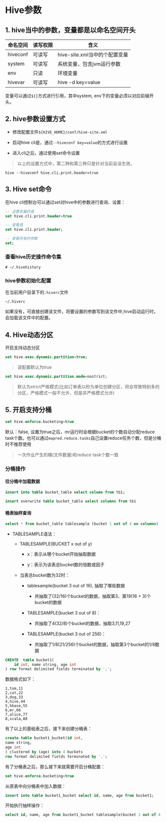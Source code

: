 # Hive参数

## 1. hive当中的参数，变量都是以命名空间开头

| 命名空间     | 读写权限 | 含义                    |
| -------- | ---- | --------------------- |
| hiveconf | 可读写  | hive-site.xml当中的个配置变量 |
| system   | 可读写  | 系统变量，包含jvm运行参数        |
| env      | 只读   | 环境变量                  |
| hivevar  | 可读写  | hive -d key=value     |

变量可以通过`${}`方式进行引用，其中system, env下的变量必须以对应前缀开头。

## 2. hive参数设置方式

- 修改配置文件`${HIVE_HOME}/conf/hive-site.xml`

- 启动hive cli是，通过`--hiveconf key=value`的方式进行设置

- 进入cli之后，通过使用set命令设置

> 以上的设置方式中，第二种和第三种只是针对当前会话生效。

```shell
hive --hiveconf hive.cli.print.header=true
```

## 3. Hive set命令

在hive cli控制台可以通过set对hive中的参数进行查询、设置：

```sql
-- 设置变量的值
set hive.cli.print.header=true

-- 查看值
set hive.cli.print.header;

-- 查看所有的参数
set;
```

### 查看hive历史操作命令集

```shell
# ~/.hivehistory
```

### hive参数初始化配置

在当前用户目录下的`.hiverc`文件

```shell
~/.hiverc
```

如果没有，可直接创建该文件，将要设置的参数写到该文件中,hive启动运行时，会加载该文件中的配置。

## 4. Hive动态分区

开启支持动态分区

```sql
set hive.exec.dynamic.partition=true;
```

> 该配置默认为true

```sql
set hive.exec.dynamic.partition.mode=nostrict;
```

> 默认为strict严格模式(比如订单表以秒为单位创建分区，将会导致特别多的分区，严格模式一般不允许，但是非严格模式允许)

## 5. 开启支持分桶

```sql
set hive.enforce.bucketing=true
```

默认：false, 设置为true之后，mr运行时会根据bucket的个数自动分配reduce task个数。也可以通过`mapred.reduce.tasks`自己设置reduce任务个数，但是分桶时不推荐使用

> 一次作业产生的桶(文件数量)和reduce task个数一致

### 分桶操作

#### 往分桶中加载数据

```sql
insert into table bucket_table select column from tb1;

insert overwrite table bucket_table select columns from tb1
```

#### 桶表抽样查询

```sql
select * from bucket_table tablesample (bucket 1 out of 4 on columns)
```

- TABLESAMPLE语法：
  
  - TABLESAMPLE(BUCKET x out of y)
    
    - x：表示从哪个bucket开始抽取数据
    
    - y：表示为该表总bucket数的倍数或因子
  
  - 当表总bucket数为32时：
    
    - tablesample(bucket 3 out of 16), 抽取了哪些数据
      
      - 共抽取了(32/16)个bucket的数据，抽取第3、第19(16 + 3)个bucket的数据
    
    - TABLESAMPLE(bucket 3 out of 8)：
      
      - 共抽取了4(32/8)个bucket的数据，抽取3,11,19,27
    
    - TABLESAMPLE(bucket 3 out of 256)：
      
      - 共抽取了1/8(21/256)个bucket的数据，抽取第3个bucket的1/8数据

```sql
CREATE  table bucket1(
    id int, name string, age int
) row format delimited fields terminated by ',';
```

数据格式如下：

```textile
1,tom,11
2,cat,22
3,dog,33
4,hive,44
5,hbase,55
6,mr,66
7,alice,77
8,scala,88
```

有了以上的基础表之后，接下来创建分桶表：

```sql
create table bucket1_bucket(id int, 
name string,
age int
) clustered by (age) into 4 buckets
row format delimited fields terminated by ',';
```

有了分桶表之后，那么接下来就需要开启分桶配置：

```sql
set hive.enforce.bucketing=true
```

从原表中向分桶表中加入数据：

```sql
insert into table bucket1_bucket select id, name, age from bucket1;
```

开始执行抽样操作：

```sql
select id, name, age from bucket1_bucket tablesample(bucket 2 out of 4 on age)
```
